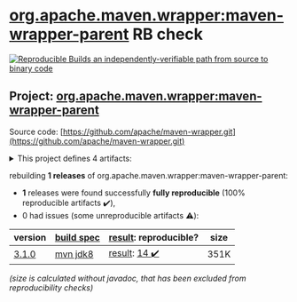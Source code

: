 [org.apache.maven.wrapper:maven-wrapper-parent](https://search.maven.org/artifact/org.apache.maven.wrapper/maven-wrapper-parent/) RB check
=======

[![Reproducible Builds](https://reproducible-builds.org/images/logos/rb.svg) an independently-verifiable path from source to binary code](https://reproducible-builds.org/)

## Project: [org.apache.maven.wrapper:maven-wrapper-parent](https://search.maven.org/artifact/org.apache.maven.wrapper/maven-wrapper-parent/)

Source code: [https://github.com/apache/maven-wrapper.git](https://github.com/apache/maven-wrapper.git)

<details><summary>This project defines 4 artifacts:</summary>

* [org.apache.maven.plugins:maven-wrapper-plugin](https://search.maven.org/artifact/org.apache.maven.plugins/maven-wrapper-plugin/)
* [org.apache.maven.wrapper:maven-wrapper](https://search.maven.org/artifact/org.apache.maven.wrapper/maven-wrapper/)
* [org.apache.maven.wrapper:maven-wrapper-distribution](https://search.maven.org/artifact/org.apache.maven.wrapper/maven-wrapper-distribution/)
* [org.apache.maven.wrapper:maven-wrapper-parent](https://search.maven.org/artifact/org.apache.maven.wrapper/maven-wrapper-parent/)
</details>

rebuilding **1 releases** of org.apache.maven.wrapper:maven-wrapper-parent:
- **1** releases were found successfully **fully reproducible** (100% reproducible artifacts :heavy_check_mark:),
- 0 had issues (some unreproducible artifacts :warning:):

| version | [build spec](/BUILDSPEC.md) | [result](https://reproducible-builds.org/docs/jvm/): reproducible? | size |
| -- | --------- | ------ | -- |
| [3.1.0](https://search.maven.org/artifact/org.apache.maven.wrapper/maven-wrapper-parent/3.1.0/pom) | [mvn jdk8](wrapper-3.1.0.buildspec) | [result](maven-wrapper-parent-3.1.0.buildinfo): [14 :heavy_check_mark: ](maven-wrapper-parent-3.1.0.buildcompare) | 351K |

<i>(size is calculated without javadoc, that has been excluded from reproducibility checks)</i>
